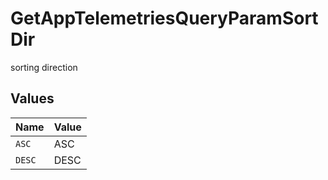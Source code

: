 # GetAppTelemetriesQueryParamSortDir

sorting direction


## Values

| Name   | Value  |
| ------ | ------ |
| `ASC`  | ASC    |
| `DESC` | DESC   |